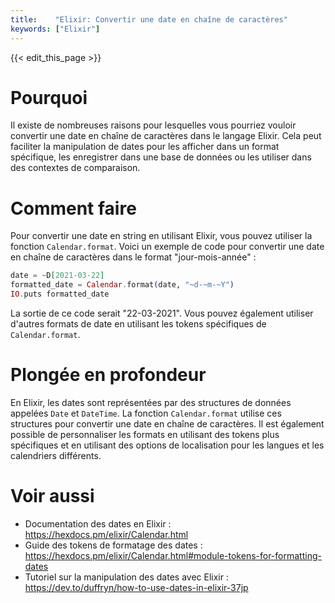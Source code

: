 ```yaml
---
title:    "Elixir: Convertir une date en chaîne de caractères"
keywords: ["Elixir"]
---
```


{{< edit_this_page >}}

# Pourquoi

Il existe de nombreuses raisons pour lesquelles vous pourriez vouloir convertir une date en chaîne de caractères dans le langage Elixir. Cela peut faciliter la manipulation de dates pour les afficher dans un format spécifique, les enregistrer dans une base de données ou les utiliser dans des contextes de comparaison.

# Comment faire

Pour convertir une date en string en utilisant Elixir, vous pouvez utiliser la fonction `Calendar.format`. Voici un exemple de code pour convertir une date en chaîne de caractères dans le format "jour-mois-année" :

```Elixir
date = ~D[2021-03-22]
formatted_date = Calendar.format(date, "~d-~m-~Y")
IO.puts formatted_date
```

La sortie de ce code serait "22-03-2021". Vous pouvez également utiliser d'autres formats de date en utilisant les tokens spécifiques de `Calendar.format`.

# Plongée en profondeur

En Elixir, les dates sont représentées par des structures de données appelées `Date` et `DateTime`. La fonction `Calendar.format` utilise ces structures pour convertir une date en chaîne de caractères. Il est également possible de personnaliser les formats en utilisant des tokens plus spécifiques et en utilisant des options de localisation pour les langues et les calendriers différents.

# Voir aussi

- Documentation des dates en Elixir : https://hexdocs.pm/elixir/Calendar.html
- Guide des tokens de formatage des dates : https://hexdocs.pm/elixir/Calendar.html#module-tokens-for-formatting-dates
- Tutoriel sur la manipulation des dates avec Elixir : https://dev.to/duffryn/how-to-use-dates-in-elixir-37jp